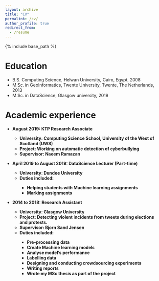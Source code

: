 ```yaml
---
layout: archive
title: "CV"
permalink: /cv/
author_profile: true
redirect_from:
  - /resume
---
```


{% include base_path %}

Education
======
* B.S. Computing Science, Helwan University, Cairo, Egypt, 2008
* M.Sc. in GeoInformatics, Twente University, Twente, The Netherlands, 2013
* M.Sc. in DataScience, Glasgow university, 2019

Academic experience
======
* <b>August 2019<b>: KTP Research Associate
  * <b>University:<b> Computing Science School, University of the West of Scotland (UWS)
  * <b>Project:<b> Working on automatic detection of cyberbullying
  * <b>Supervisor:<b> Naeem Ramazan

* <b>April 2019 to August 2019:<b> DataScience Lecturer (Part-time)
  * <b>University:<b> Dundee University
  * <b>Duties included:<b>
      * Helping students with Machine learning assignments
	  * Marking assignments

* <b>2014 to 2018:<b> Research Assistant
  * <b>University:<b> Glasgow University
  * <b>Project:<b> Detecting violent incidents from tweets during elections and protests.
  * <b>Supervisor:<b> Bjorn Sand Jensen
  * <b>Duties included:<b>
     * Pre-processing data
     * Create Machine learning models
     * Analyse model’s performance
     * Labelling data
     * Designing and conducting crowdsourcing experiments
     * Writing reports
     * Wrote my MSc thesis as part of the project


